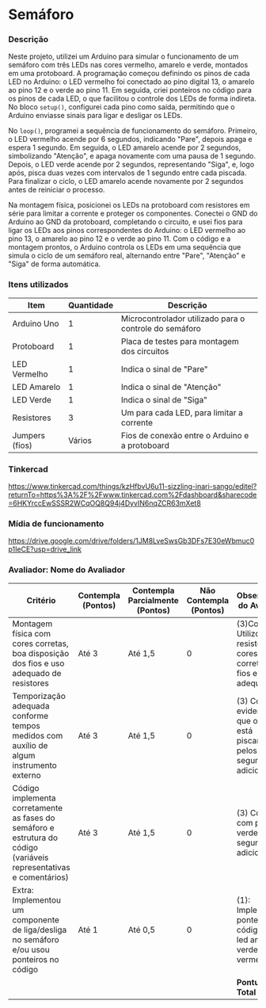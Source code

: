 # Semáforo
### Descrição 

Neste projeto, utilizei um Arduino para simular o funcionamento de um semáforo com três LEDs nas cores vermelho, amarelo e verde, montados em uma protoboard. A programação começou definindo os pinos de cada LED no Arduino: o LED vermelho foi conectado ao pino digital 13, o amarelo ao pino 12 e o verde ao pino 11. Em seguida, criei ponteiros no código para os pinos de cada LED, o que facilitou o controle dos LEDs de forma indireta. No bloco `setup()`, configurei cada pino como saída, permitindo que o Arduino enviasse sinais para ligar e desligar os LEDs.

No `loop()`, programei a sequência de funcionamento do semáforo. Primeiro, o LED vermelho acende por 6 segundos, indicando "Pare", depois apaga e espera 1 segundo. Em seguida, o LED amarelo acende por 2 segundos, simbolizando "Atenção", e apaga novamente com uma pausa de 1 segundo. Depois, o LED verde acende por 2 segundos, representando "Siga", e, logo após, pisca duas vezes com intervalos de 1 segundo entre cada piscada. Para finalizar o ciclo, o LED amarelo acende novamente por 2 segundos antes de reiniciar o processo.

Na montagem física, posicionei os LEDs na protoboard com resistores em série para limitar a corrente e proteger os componentes. Conectei o GND do Arduino ao GND da protoboard, completando o circuito, e usei fios para ligar os LEDs aos pinos correspondentes do Arduino: o LED vermelho ao pino 13, o amarelo ao pino 12 e o verde ao pino 11. Com o código e a montagem prontos, o Arduino controla os LEDs em uma sequência que simula o ciclo de um semáforo real, alternando entre "Pare", "Atenção" e "Siga" de forma automática.

### Itens utilizados

| Item            | Quantidade | Descrição                                    |
|-----------------|------------|----------------------------------------------|
| Arduino Uno     | 1          | Microcontrolador utilizado para o controle do semáforo |
| Protoboard      | 1          | Placa de testes para montagem dos circuitos  |
| LED Vermelho    | 1          | Indica o sinal de "Pare"                     |
| LED Amarelo     | 1          | Indica o sinal de "Atenção"                  |
| LED Verde       | 1          | Indica o sinal de "Siga"                     |
| Resistores      | 3          | Um para cada LED, para limitar a corrente    |
| Jumpers (fios)  | Vários     | Fios de conexão entre o Arduino e a protoboard |

### Tinkercad

https://www.tinkercad.com/things/kzHfbvU6u11-sizzling-inari-sango/editel?returnTo=https%3A%2F%2Fwww.tinkercad.com%2Fdashboard&sharecode=6HKYrccEwSSSR2WCqOQ8Q94j4DyvIN6nqZCR63mXet8

### Mídia de funcionamento

https://drive.google.com/drive/folders/1JM8LveSwsGb3DFs7E30eWbmuc0p1IeCE?usp=drive_link

### Avaliador: Nome do Avaliador

| Critério                                                                                                 | Contempla (Pontos) | Contempla Parcialmente (Pontos) | Não Contempla (Pontos) | Observações do Avaliador |
|---------------------------------------------------------------------------------------------------------|--------------------|----------------------------------|--------------------------|---------------------------|
| Montagem física com cores corretas, boa disposição dos fios e uso adequado de resistores                | Até 3              | Até 1,5                            | 0                        |          (3)Completa: Utilizou resistores, cores estão corretas e os fios estão adequados.                 |
| Temporização adequada conforme tempos medidos com auxílio de algum instrumento externo                  | Até 3              | Até 1,5                          | 0                        |             (3) Completa, evidencia-se que o verde está piscando pelos 2 segundos adicionais              |
| Código implementa corretamente as fases do semáforo e estrutura do código (variáveis representativas e comentários) | Até 3              | Até 1,5                          | 0                        |            (3) Completa: com pisco no verde pelos 2 segundos adicionais               |
| Extra: Implementou um componente de liga/desliga no semáforo e/ou usou ponteiros no código | Até 1              |  Até 0,5                         | 0                        |             (1): Implementou ponteiros no código para led amarelo, verde e vermelho              |
|  |                                                             |  | |**Pontuação Total**|